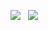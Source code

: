 <img src="https://img.shields.io/badge/HTML5-E34F26?style=for-the-badge&logo=HTML5&logoColor=white"> &nbsp; <img src="https://img.shields.io/badge/JavaScript-F7DF1E?style=for-the-badge&logo=JavaScript&logoColor=white">

